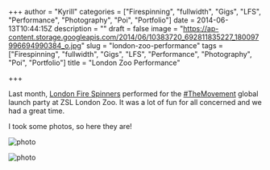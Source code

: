 +++
author = "Kyrill"
categories = ["Firespinning", "fullwidth", "Gigs", "LFS", "Performance", "Photography", "Poi", "Portfolio"]
date = 2014-06-13T10:44:15Z
description = ""
draft = false
image = "https://ap-content.storage.googleapis.com/2014/06/10383720_692811835227_180097996694990384_o.jpg"
slug = "london-zoo-performance"
tags = ["Firespinning", "fullwidth", "Gigs", "LFS", "Performance", "Photography", "Poi", "Portfolio"]
title = "London Zoo Performance"

+++


Last month, [London Fire Spinners](http://lfs.me.uk) performed for the [#TheMovement](https://twitter.com/hashtag/THEMOVEMENT?src=hash) global launch party at ZSL London Zoo. It was a lot of fun for all concerned and we had a great time.

I took some photos, so here they are!

![photo](https://ap-content.storage.googleapis.com/2014/06/10397085_692811780337_2176408852191029953_o.jpg)

![photo](https://ap-content.storage.googleapis.com/2014/06/10448687_692812488917_6826915483566066555_o.jpg)


